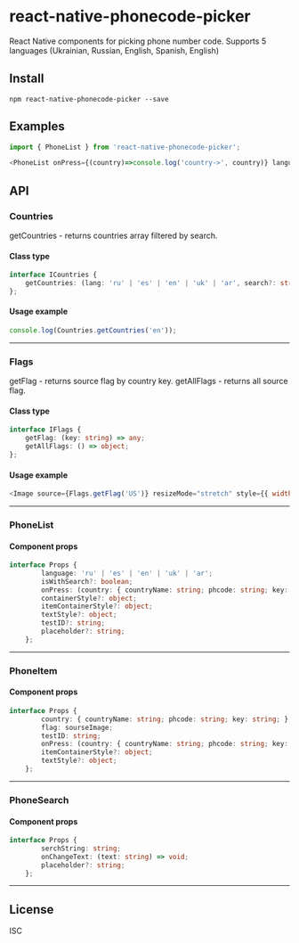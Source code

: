 # react-native-phonecode-picker

React Native components for picking phone number code. Supports 5 languages (Ukrainian, Russian, English, Spanish, English)

## Install

```
npm react-native-phonecode-picker --save
```

## Examples

```js
import { PhoneList } from 'react-native-phonecode-picker';

<PhoneList onPress={(country)=>console.log('country->', country)} language='en'/>
```

## API

### Countries

getCountries - returns countries array filtered by search.

#### Class type

```ts
interface ICountries {
    getCountries: (lang: 'ru' | 'es' | 'en' | 'uk' | 'ar', search?: string) => Array<{ countryName: string, phcode: string, key: string }>;
};
```

#### Usage example

```js
console.log(Countries.getCountries('en'));
```

---

### Flags

getFlag - returns source flag by country key.
getAllFlags - returns all source flag.

#### Class type

```ts
interface IFlags {
	getFlag: (key: string) => any;
	getAllFlags: () => object;
};
```

#### Usage example

```js
<Image source={Flags.getFlag('US')} resizeMode="stretch" style={{ width: 30, height: 30 }} />
```

---





### PhoneList

#### Component props

```ts
interface Props {
        language: 'ru' | 'es' | 'en' | 'uk' | 'ar';
        isWithSearch?: boolean;
        onPress: (country: { countryName: string; phcode: string; key: string; }) => void;
        containerStyle?: object;
        itemContainerStyle?: object;
        textStyle?: object;
        testID?: string;
        placeholder?: string;
    };
```
---

### PhoneItem

#### Component props

```ts
interface Props {
        country: { countryName: string; phcode: string; key: string; };
        flag: sourseImage;
        testID: string;
        onPress: (country: { countryName: string; phcode: string; key: string; }) => void;
        itemContainerStyle?: object;
        textStyle?: object;
    };
```
---

### PhoneSearch

#### Component props

```ts
interface Props {
        serchString: string;
        onChangeText: (text: string) => void;
        placeholder?: string;
    };
```
---

## License

ISC
